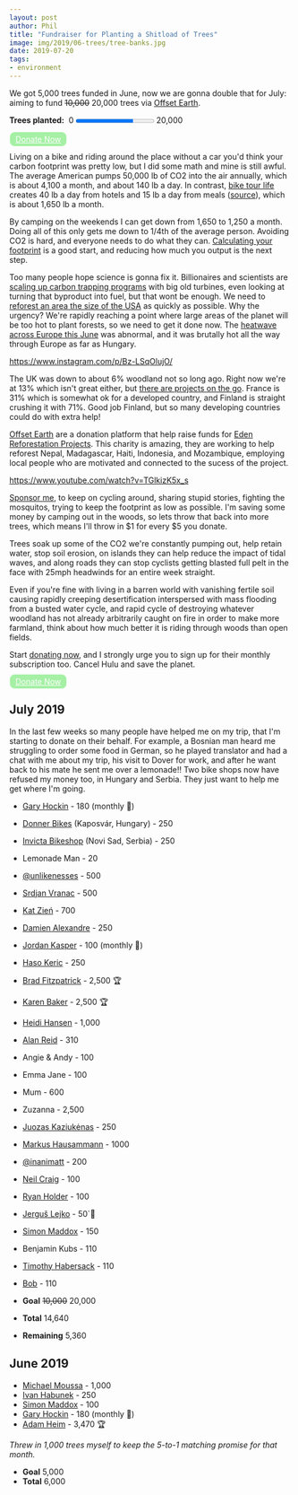 ```yaml
---
layout: post
author: Phil
title: "Fundraiser for Planting a Shitload of Trees"
image: img/2019/06-trees/tree-banks.jpg
date: 2019-07-20
tags:
- environment
---
```



<div>
  <p>We got 5,000 trees funded in June, now we are gonna double that for July: aiming to fund <s>10,000</s> 20,000 trees via <a href="https://offset.earth/philsturgeon">Offset Earth</a>.</p>

  <label for="trees-planted" style="font-weight: bold">Trees planted:</label>&nbsp;
  0 <progress id="trees-planted" max="20000" value="14640">14,640 trees</progress> 20,000<br>
  <br>
  <a href="https://offset.earth/philsturgeon" style="padding: 4px 10px; border: #fff 1px solid; color: #fff; border-radius: 10px; opacity: 0.8; background-color: lightgreen">Donate Now</a>
</div>

Living on a bike and riding around the place without a car you'd think your carbon footprint was pretty low, but I did some math and mine is still awful. The average American pumps 50,000 lb of CO2 into the air annually, which is about 4,100 a month, and about 140 lb a day. In contrast, [bike tour life](/euro-trip-two-months/) creates 40 lb a day from hotels and 15 lb a day from meals ([source](https://carbonfund.org/how-we-calculate/)), which is about 1,650 lb a month.

By camping on the weekends I can get down from 1,650 to 1,250 a month. Doing all of this only gets me down to 1/4th of the average person. Avoiding CO2 is hard, and everyone needs to do what they can. [Calculating your footprint](https://carbonfund.org/calculate-your-footprint/) is a good start, and reducing how much you output is the next step.

Too many people hope science is gonna fix it. Billionaires and scientists are [scaling up carbon trapping programs](https://www.theguardian.com/environment/2018/feb/04/carbon-emissions-negative-emissions-technologies-capture-storage-bill-gates) with big old turbines, even looking at turning that byproduct into fuel, but that wont be enough. We need to [reforest an area the size of the USA](https://theconversation.com/reforesting-an-area-the-size-of-the-us-needed-to-help-avert-climate-breakdown-say-researchers-are-they-right-119842) as quickly as possible. Why the urgency? We're rapidly reaching a point where large areas of the planet will be too hot to plant forests, so we need to get it done now. The [heatwave across Europe this June](https://www.bbc.com/news/world-europe-48756480) was abnormal, and it was brutally hot all the way through Europe as far as Hungary.

https://www.instagram.com/p/Bz-LSqOlujO/

The UK was down to about 6% woodland not so long ago. Right now we're at 13% which isn't great either, but [there are projects on the go](https://www.citylab.com/environment/2018/01/northern-forest-united-kingdom/550025/). France is 31% which is somewhat ok for a developed country, and Finland is straight crushing it with 71%. Good job Finland, but so many developing countries could do with extra help!

[Offset Earth][offsetearth] are a donation platform that help raise funds for [Eden Reforestation Projects](https://edenprojects.org/). This charity is amazing, they are working to help reforest Nepal, Madagascar, Haiti, Indonesia, and Mozambique, employing local people who are motivated and connected to the sucess of the project. 

https://www.youtube.com/watch?v=TGlkizK5x_s

[Sponsor me][offsetearth], to keep on cycling around, sharing stupid stories, fighting the mosquitos, trying to keep the footprint as low as possible. I'm saving some money by camping out in the woods, so lets throw that back into more trees, which means I'll throw in $1 for every $5 you donate.

Trees soak up some of the CO2 we're constantly pumping out, help retain water, stop soil erosion, on islands they can help reduce the impact of tidal waves, and along roads they can stop cyclists getting blasted full pelt in the face with 25mph headwinds for an entire week straight.

Even if you're fine with living in a barren world with vanishing fertile soil causing rapidly creeping desertification interspersed with mass flooding from a busted water cycle, and rapid cycle of destroying whatever woodland has not already arbitrarily caught on fire in order to make more farmland, think about how much better it is riding through woods than open fields.

Start [donating now][offsetearth], and I strongly urge you to sign up for their monthly subscription too. Cancel Hulu and save the planet.

<a href="https://offset.earth/philsturgeon" style="padding: 4px 10px; border: #fff 1px solid; color: #fff; border-radius: 10px; opacity: 0.8; background-color: lightgreen">Donate Now</a>

## July 2019

In the last few weeks so many people have helped me on my trip, that I'm starting to donate on their behalf. For example, a Bosnian man heard me struggling to order some food in German, so he played translator and had a chat with me about my trip, his visit to Dover for work, and after he want back to his mate he sent me over a lemonade!! Two bike shops now have refused my money too, in Hungary and Serbia. They just want to help me get where I'm going. 

- [Gary Hockin](https://twitter.com/GeeH) - 180 (monthly 🏅)
- [Donner Bikes](https://www.facebook.com/donnerbike/about/) (Kaposvár, Hungary) - 250
- [Invicta Bikeshop](http://invictabike.rs/) (Novi Sad, Serbia) - 250
- Lemonade Man - 20
- [@unlikenesses](https://twitter.com/unlikenesses) - 500
- [Srdjan Vranac](https://vranac.io/) - 500
- [Kat Zień](https://twitter.com/kasiazien) - 700
- [Damien Alexandre](https://twitter.com/damienalexandre) - 250
- [Jordan Kasper](https://twitter.com/jakerella) - 100 (monthly 🏅)
- [Haso Keric](https://twitter.com/hasokeric) - 250
- [Brad Fitzpatrick](https://twitter.com/bradfitz) - 2,500 🏆
- [Karen Baker](https://twitter.com/wsakaren) - 2,500 🏆
- [Heidi Hansen](https://twitter.com/jungledev) - 1,000
- [Alan Reid](https://twitter.com/alan_reid) - 310
- Angie & Andy - 100
- Emma Jane - 100
- Mum - 600
- Zuzanna - 2,500
- [Juozas Kaziukėnas](https://twitter.com/juokaz) - 250
- [Markus Hausammann](https://twitter.com/m_hausammann) - 1000
- [@inanimatt](https://twitter.com/inanimatt) - 200
- [Neil Craig](https://twitter.com/tdp_org) - 100
- [Ryan Holder](https://twitter.com/ryannnh_) - 100
- [Jerguš Lejko](https://twitter.com/jerguslejko) - 50`
- [Simon Maddox](https://twitter.com/simonmaddox) - 150
- Benjamin Kubs - 110
- [Timothy Habersack](https://twitter.com/timotheus) - 110
- [Bob](https://twitter.com/bopp) - 110

- **Goal** <s>10,000</s> 20,000
- **Total** 14,640
- **Remaining** 5,360

## June 2019

- [Michael Moussa](https://twitter.com/michaelmoussa) - 1,000
- [Ivan Habunek](https://twitter.com/ihabunek) - 250
- [Simon Maddox](https://twitter.com/simonmaddox) - 100
- [Gary Hockin](https://twitter.com/GeeH) - 180 (monthly 🏅)
- [Adam Heim](https://twitter.com/truckingsim) - 3,470 🏆

_Threw in 1,000 trees myself to keep the 5-to-1 matching promise for that month._

- **Goal** 5,000
- **Total** 6,000

[offsetearth]: https://offset.earth/philsturgeon
